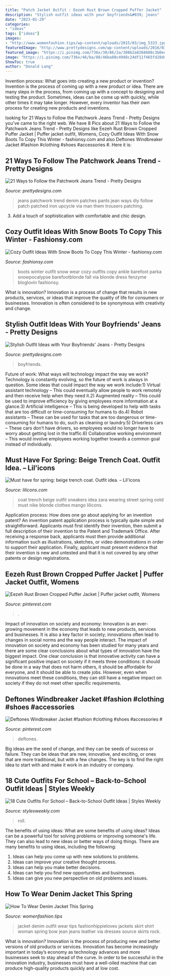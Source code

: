 ```yaml
---
title: "Patch Jacket Outfit : Eezeh Rust Brown Cropped Puffer Jacket"
description: "Stylish outfit ideas with your boyfriends&#039; jeans"
date: "2023-01-29"
categories:
- "ideas"
tags: ["ideas"]
images:
- "http://www.womenfashion.tips/wp-content/uploads/2015/03/img_5333.jpg"
featuredImage: "http://www.prettydesigns.com/wp-content/uploads/2016/03/Patchwork-Jeans-2.jpg"
featured_image: "https://i.pinimg.com/736x/30/86/2a/30862a8268608c3b0ed19e85ecadc454.jpg"
image: "https://i.pinimg.com/736x/46/ba/88/46ba88c49d8c24df11f465fd28dd3729.jpg"
ShowToc: true
author: "Donald Lang"
---
```



Invention process: What goes into creating a new product or invention?
Invention is the process of coming up with a new product or idea. There are many steps in the process, from coming up with a concept to designing and testing the product. Sometimes, ideas can be come up with quickly, while other times it may take longer. However, every inventor has their own process for creating new products and inventions.

	

		
looking for 21 Ways to Follow the Patchwork Jeans Trend - Pretty Designs you've came to the right web. We have 8 Pics about 21 Ways to Follow the Patchwork Jeans Trend - Pretty Designs like Eezeh Rust Brown Cropped Puffer Jacket | Puffer jacket outfit, Womens, Cozy Outfit Ideas With Snow Boots To Copy This Winter - fashionsy.com and also Deftones Windbreaker Jacket #fashion #clothing #shoes #accessories #. Here it is:
		
    
## 21 Ways To Follow The Patchwork Jeans Trend - Pretty Designs

<img loading=lazy src="http://www.prettydesigns.com/wp-content/uploads/2016/03/Patchwork-Jeans-2.jpg" onerror="this.onerror=null;this.src='https://tse3.mm.bing.net/th?id=OIP.vDIBVkhzs0STKF_wLhgtlQHaK2&amp;pid=15.1';" alt="21 Ways to Follow the Patchwork Jeans Trend - Pretty Designs">

_Source: prettydesigns.com_

>jeans patchwork trend denim patches pants jean ways diy follow patch patched iron upcycle via man them trousers patching. 

	

3. Add a touch of sophistication with comfortable and chic design.

    
## Cozy Outfit Ideas With Snow Boots To Copy This Winter - Fashionsy.com

<img loading=lazy src="https://fashionsy.com/wp-content/uploads/2016/01/winter-outfit-630x945.jpg" onerror="this.onerror=null;this.src='https://tse2.mm.bing.net/th?id=OIP.Nda4sjIctB1VbOptsGhQXAHaLH&amp;pid=15.1';" alt="Cozy Outfit Ideas With Snow Boots To Copy This Winter - fashionsy.com">

_Source: fashionsy.com_

>boots winter outfit snow wear cozy outfits copy ankle barefoot parka snowpocalypse barefootblonde fall via blonde dress fenzyme bloglovin fashionsy. 

	

What is innovation?
Innovation is a process of change that results in new products, services, or ideas that improve the quality of life for consumers or businesses. Innovation is often considered to be synonymous with creativity and change.

    
## Stylish Outfit Ideas With Your Boyfriends&#039; Jeans - Pretty Designs

<img loading=lazy src="http://www.prettydesigns.com/wp-content/uploads/2014/08/Ripped-Jeans-and-White-Blazer-Outfit-Idea.jpg" onerror="this.onerror=null;this.src='https://tse1.mm.bing.net/th?id=OIP.ySw68U_S053CDdusis8vrwHaK7&amp;pid=15.1';" alt="Stylish Outfit Ideas with Your Boyfriends&#039; Jeans - Pretty Designs">

_Source: prettydesigns.com_

>boyfriends. 

	

Future of work: What ways will technology impact the way we work?
Technology is constantly evolving, so the future of work is always in question. Some ideas that could impact the way we work include:1) Virtual assistant technology – This could eventually allow people to work remotely and then receive help when they need it.2) Augmented reality – This could be used to improve efficiency by giving employees more information at a glance.3) Artificial intelligence – This is being developed to help with tasks that are too difficult or time-consuming for humans to do.4) Robot assistants – These can be used for tasks that are too dangerous or time- consuming for humans to do, such as cleaning or laundry.5) Driverless cars – These cars don’t have drivers, so employees would no longer have to worry about getting lost in the traffic.6) Collaborative working environment – This would involve employees working together towards a common goal instead of individually.

    
## Must Have For Spring: Beige Trench Coat. Outfit Idea. – Lil&#039;icons

<img loading=lazy src="https://i1.wp.com/lilicons.com/wp-content/uploads/2017/02/beige-trench-coat-zara-white-sneakers-ootd-street-style-fashion-tumblr-girl-blonde-bloger-clothes.jpg?resize=1000%2C1500" onerror="this.onerror=null;this.src='https://tse1.mm.bing.net/th?id=OIP.9B2EwZCqM64TY9peeyqZPwHaLH&amp;pid=15.1';" alt="Must have for spring: beige trench coat. Outfit idea. – Lil&#039;icons">

_Source: lilicons.com_

>coat trench beige outfit sneakers idea zara wearing street spring ootd must nike blonde clothes mango lilicons. 

	

Application process: How does one go about applying for an invention patent?
An invention patent application process is typically quite simple and straightforward. Applicants must first identify their invention, then submit a full description of their invention to the Patent and Trademark Office. After receiving a response back, applicants must then provide additional information such as illustrations, sketches, or video demonstrations in order to support their application. Finally, applicant must present evidence that their invention is new and untested and that it is not covered by any other patents or design registrations.

    
## Eezeh Rust Brown Cropped Puffer Jacket | Puffer Jacket Outfit, Womens

<img loading=lazy src="https://i.pinimg.com/736x/46/ba/88/46ba88c49d8c24df11f465fd28dd3729.jpg" onerror="this.onerror=null;this.src='https://tse1.mm.bing.net/th?id=OIP.RqLdYZpU-Jc4167EyW6NjgHaLH&amp;pid=15.1';" alt="Eezeh Rust Brown Cropped Puffer Jacket | Puffer jacket outfit, Womens">

_Source: pinterest.com_

>. 

	

Impact of innovation on society and economy:
Innovation is an ever-growing movement in the economy that leads to new products, services and businesses. It is also a key factor in society; innovations often lead to changes in social norms and the way people interact. The impact of innovation on society and economy has been studied for many years and there are some clear conclusions about what types of innovation have the biggest impact. 
One clear conclusion is that innovative activity can have a significant positive impact on society if it meets three conditions: it should be done in a way that does not harm others, it should be affordable for everyone, and it should be able to create jobs. However, even when innovations meet these conditions, they can still have a negative impact on society if they do not meet other specific requirements.

    
## Deftones Windbreaker Jacket #fashion #clothing #shoes #accessories #

<img loading=lazy src="https://i.pinimg.com/736x/30/86/2a/30862a8268608c3b0ed19e85ecadc454.jpg" onerror="this.onerror=null;this.src='https://tse3.mm.bing.net/th?id=OIP.9EmUEJi4kz7z9YGcme-UaAHaJ3&amp;pid=15.1';" alt="Deftones Windbreaker Jacket #fashion #clothing #shoes #accessories #">

_Source: pinterest.com_

>deftones. 

	

Big ideas are the seed of change, and they can be seeds of success or failure. They can be ideas that are new, innovative, and exciting, or ones that are more traditional, but with a few changes. The key is to find the right idea to start with and make it work in an industry or company.

    
## 18 Cute Outfits For School – Back-to-School Outfit Ideas | Styles Weekly

<img loading=lazy src="http://stylesweekly.com/wp-content/uploads/2016/12/outfits-for-school-5.jpg" onerror="this.onerror=null;this.src='https://tse1.mm.bing.net/th?id=OIP.kNwb6yyEHDC-9ckGd5vqVQHaQG&amp;pid=15.1';" alt="18 Cute Outfits For School – Back-to-School Outfit Ideas | Styles Weekly">

_Source: stylesweekly.com_

>roll. 

	

The benefits of using ideas: What are some benefits of using ideas?
Ideas can be a powerful tool for solving problems or improving someone's life. They can also lead to new ideas or better ways of doing things. There are many benefits to using ideas, including the following: 
1. Ideas can help you come up with new solutions to problems.
2. Ideas can improve your creative thought process. 
3. Ideas can help you make better decisions. 
4. Ideas can help you find new opportunities and businesses. 
5. Ideas can give you new perspective on old problems and issues.

    
## How To Wear Denim Jacket This Spring

<img loading=lazy src="http://www.womenfashion.tips/wp-content/uploads/2015/03/img_5333.jpg" onerror="this.onerror=null;this.src='https://tse4.mm.bing.net/th?id=OIP.oI8IjQKhxkEt_L7pmwhbvAHaLH&amp;pid=15.1';" alt="How To Wear Denim Jacket This Spring">

_Source: womenfashion.tips_

>jacket denim outfit wear tips fashionhippieloves jackets skirt shirt woman spring bow jean jeans leather via dresses source skirts rock. 

	

What is innovation?
Innovation is the process of producing new and better versions of old products or services. Innovation has become increasingly important in today’s economy as technology advances and more businesses seek to stay ahead of the curve. In order to be successful in the innovation industry, businesses must have a well-oiled machine that can produce high-quality products quickly and at low cost.

